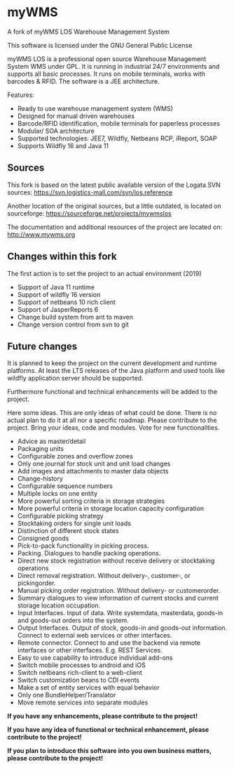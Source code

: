 # myWMS

A fork of myWMS LOS Warehouse Management System

This software is licensed under the GNU General Public License

myWMS LOS is a professional open source Warehouse Management System WMS under GPL. It is running in industrial 24/7 environments and supports all basic processes. It runs on mobile terminals, works with barcodes & RFID. The software is a JEE architecture.


Features:

* Ready to use warehouse management system (WMS)
* Designed for manual driven warehouses
* Barcode/RFID identification, mobile terminals for paperless processes
* Modular/ SOA architecture
* Supported technologies: JEE7, Wildfly, Netbeans RCP, iReport, SOAP
* Supports Wildfly 16 and Java 11


## Sources

This fork is based on the latest public available version of the Logata SVN sources: https://svn.logistics-mall.com/svn/los.reference

Another location of the original sources, but a little outdated, is located on sourceforge: https://sourceforge.net/projects/mywmslos

The documentation and additional resources of the project are located on: http://www.mywms.org


## Changes within this fork

The first action is to set the project to an actual environment (2019)

- Support of Java 11 runtime
- Support of wildfly 16 version
- Support of netbeans 10 rich client
- Support of JasperReports 6
- Change build system from ant to maven
- Change version control from svn to git


## Future changes

It is planned to keep the project on the current development and runtime platforms. At least the LTS releases of the Java platform and used tools like wildfly application server should be supported.

Furthermore functional and technical enhancements will be added to the project.

Here some ideas.
This are only ideas of what could be done. There is no actual plan to do it at all nor a specific roadmap.
Please contribute to the project. Bring your ideas, code and modules. Vote for new functionalities.

- Advice as master/detail
- Packaging units
- Configurable zones and overflow zones
- Only one journal for stock unit and unit load changes
- Add images and attachments to master data objects
- Change-history
- Configurable sequence numbers
- Multiple locks on one entity
- More powerful sorting criteria in storage strategies
- More powerful criteria in storage location capacity configuration
- Configurable picking strategy
- Stocktaking orders for single unit loads
- Distinction of different stock states
- Consigned goods
- Pick-to-pack functionality in picking process.
- Packing. Dialogues to handle packing operations.
- Direct new stock registration without receive delivery or stocktaking operations
- Direct removal registration. Without delivery-, customer-, or pickingorder.
- Manual picking order registration. Without delivery- or customerorder.
- Summary dialogues to view information of current stocks and current storage location occupation.
- Input Interfaces. Input of data. Write systemdata, masterdata, goods-in and goods-out orders into the system.
- Output Interfaces. Output of stock, goods-in and goods-out information. Connect to external web services or other interfaces.
- Remote connector. Connect to and use the backend via remote interfaces or other interfaces. E.g. REST Services.
- Easy to use capability to introduce individual add-ons
- Switch mobile processes to android and iOS
- Switch netbeans rich-client to a web-client
- Switch customization beans to CDI events
- Make a set of entity services with equal behavior
- Only one BundleHelper/Translator
- Move remote services into separate modules



__If you have any enhancements, please contribute to the project!__

__If you have any idea of functional or technical enhancement, please contribute to the project!__

__If you plan to introduce this software into you own business matters, please contribute to the project!__
